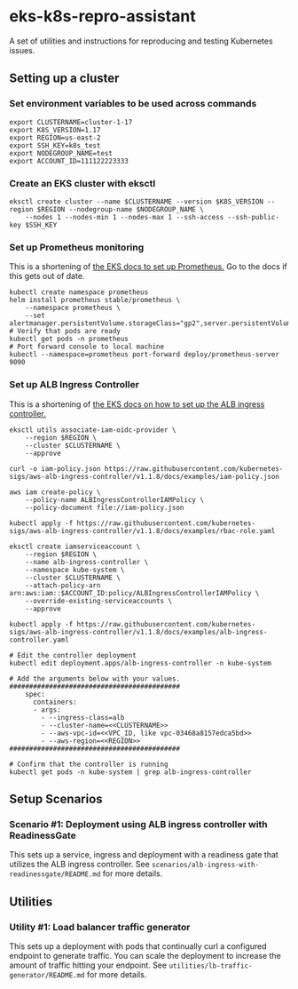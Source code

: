 # eks-k8s-repro-assistant

A set of utilities and instructions for reproducing and testing Kubernetes issues.

## Setting up a cluster

### Set environment variables to be used across commands

```
export CLUSTERNAME=cluster-1-17
export K8S_VERSION=1.17
export REGION=us-east-2
export SSH_KEY=k8s_test
export NODEGROUP_NAME=test
export ACCOUNT_ID=111122223333
```

### Create an EKS cluster with eksctl

```
eksctl create cluster --name $CLUSTERNAME --version $K8S_VERSION --region $REGION --nodegroup-name $NODEGROUP_NAME \
    --nodes 1 --nodes-min 1 --nodes-max 1 --ssh-access --ssh-public-key $SSH_KEY
```

### Set up Prometheus monitoring

This is a shortening of [the EKS docs to set up Prometheus.](https://docs.aws.amazon.com/eks/latest/userguide/prometheus.html) Go to the docs if this gets out of date.

```
kubectl create namespace prometheus
helm install prometheus stable/prometheus \
    --namespace prometheus \
    --set alertmanager.persistentVolume.storageClass="gp2",server.persistentVolume.storageClass="gp2"
# Verify that pods are ready
kubectl get pods -n prometheus
# Port forward console to local machine
kubectl --namespace=prometheus port-forward deploy/prometheus-server 9090
```

### Set up ALB Ingress Controller

This is a shortening of [the EKS docs on how to set up the ALB ingress controller.](https://docs.aws.amazon.com/eks/latest/userguide/alb-ingress.html)

```
eksctl utils associate-iam-oidc-provider \
    --region $REGION \
    --cluster $CLUSTERNAME \
    --approve

curl -o iam-policy.json https://raw.githubusercontent.com/kubernetes-sigs/aws-alb-ingress-controller/v1.1.8/docs/examples/iam-policy.json

aws iam create-policy \
    --policy-name ALBIngressControllerIAMPolicy \
    --policy-document file://iam-policy.json

kubectl apply -f https://raw.githubusercontent.com/kubernetes-sigs/aws-alb-ingress-controller/v1.1.8/docs/examples/rbac-role.yaml

eksctl create iamserviceaccount \
    --region $REGION \
    --name alb-ingress-controller \
    --namespace kube-system \
    --cluster $CLUSTERNAME \
    --attach-policy-arn arn:aws:iam::$ACCOUNT_ID:policy/ALBIngressControllerIAMPolicy \
    --override-existing-serviceaccounts \
    --approve

kubectl apply -f https://raw.githubusercontent.com/kubernetes-sigs/aws-alb-ingress-controller/v1.1.8/docs/examples/alb-ingress-controller.yaml

# Edit the controller deployment
kubectl edit deployment.apps/alb-ingress-controller -n kube-system

# Add the arguments below with your values.
###########################################
    spec:
      containers:
      - args:
        - --ingress-class=alb
        - --cluster-name=<<CLUSTERNAME>>
        - --aws-vpc-id=<<VPC_ID, like vpc-03468a8157edca5bd>>
        - --aws-region=<<REGION>>
###########################################

# Confirm that the controller is running
kubectl get pods -n kube-system | grep alb-ingress-controller
```

## Setup Scenarios

### Scenario #1: Deployment using ALB ingress controller with ReadinessGate

This sets up a service, ingress and deployment with a readiness gate that utilizes the ALB ingress controller. See `scenarios/alb-ingress-with-readinessgate/README.md` for more details.

## Utilities

### Utility #1: Load balancer traffic generator

This sets up a deployment with pods that continually curl a configured endpoint to generate traffic. You can scale the deployment to increase the amount of traffic hitting your endpoint. See `utilities/lb-traffic-generator/README.md` for more details.
